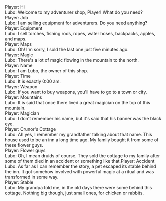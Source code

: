 Player: Hi  
Lubo: Welcome to my adventurer shop, Player! What do you need?  
Player: Job  
Lubo: I am selling equipment for adventurers. Do you need anything?  
Player: Equipment  
Lubo: I sell torches, fishing rods, ropes, water hoses, backpacks, apples, and maps.  
Player: Maps  
Lubo: Oh! I'm sorry, I sold the last one just five minutes ago.  
Player: Magic  
Lubo: There's a lot of magic flowing in the mountain to the north.  
Player: Name  
Lubo: I am Lubo, the owner of this shop.  
Player: Time  
Lubo: It is exactly 0:00 am.  
Player: Weapon  
Lubo: If you want to buy weapons, you'll have to go to a town or city.  
Player: Mountains  
Lubo: It is said that once there lived a great magician on the top of this mountain.  
Player: Magician  
Lubo: I don't remember his name, but it's said that his banner was the black eye.  
Player: Crunor's Cottage  
Lubo: Ah yes, I remember my grandfather talking about that name. This house used to be an inn a long time ago. My family bought it from some of these flower guys.  
Player: Flower guys  
Lubo: Oh, I mean druids of course. They sold the cottage to my family after some of them died in an accident or something like that.Player: Accident  
Lubo: As far as I can remember the story, a pet escaped its stable behind the inn. It got somehow involved with powerful magic at a ritual and was transformed in some way.  
Player: Stable  
Lubo: My grandpa told me, in the old days there were some behind this cottage. Nothing big though, just small ones, for chicken or rabbits.  
